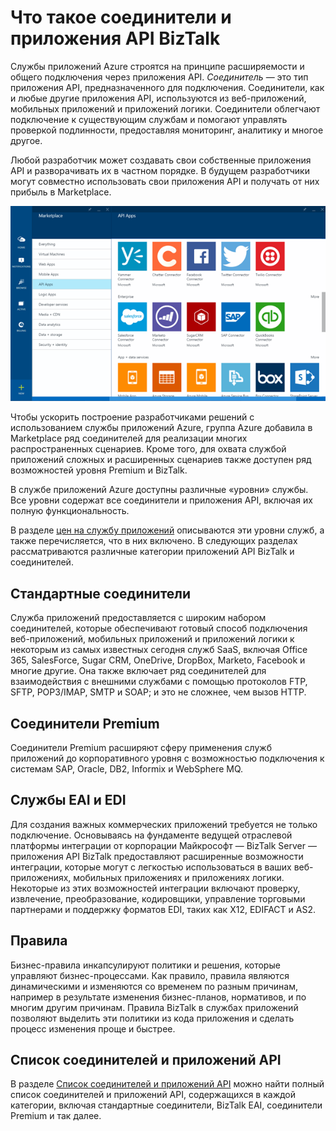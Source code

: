 <properties 
	pageTitle="Что такое соединители и приложения API BizTalk"
	description="Сведения о приложениях API, соединителях и приложениях API BizTalk"
	services="app-service\logic"
	documentationCenter=""
	authors="MandiOhlinger"
	manager="dwrede"
	editor=""/>

<tags 
	ms.service="app-service-logic"
	ms.workload="integration"
	ms.tgt_pltfrm="na"
	ms.devlang="na"
	ms.topic="article"
	ms.date="06/16/2015"
	ms.author="mandia"/>

# Что такое соединители и приложения API BizTalk

Службы приложений Azure строятся на принципе расширяемости и общего подключения через приложения API. *Соединитель* — это тип приложения API, предназначенного для подключения. Соединители, как и любые другие приложения API, используются из веб-приложений, мобильных приложений и приложений логики. Соединители облегчают подключение к существующим службам и помогают управлять проверкой подлинности, предоставляя мониторинг, аналитику и многое другое.

Любой разработчик может создавать свои собственные приложения API и разворачивать их в частном порядке. В будущем разработчики могут совместно использовать свои приложения API и получать от них прибыль в Marketplace.

![Приложения API в Marketplace](./media/app-service-logic-what-are-biztalk-api-apps/Marketplace.png)

Чтобы ускорить построение разработчиками решений с использованием службы приложений Azure, группа Azure добавила в Marketplace ряд соединителей для реализации многих распространенных сценариев. Кроме того, для охвата службой приложений сложных и расширенных сценариев также доступен ряд возможностей уровня Premium и BizTalk.

В службе приложений Azure доступны различные «уровни» службы. Все уровни содержат все соединители и приложения API, включая их полную функциональность.

В разделе [цен на службу приложений](http://azure.microsoft.com/pricing/details/app-service/) описываются эти уровни служб, а также перечисляется, что в них включено. В следующих разделах рассматриваются различные категории приложений API BizTalk и соединителей.


## Стандартные соединители
Служба приложений предоставляется с широким набором соединителей, которые обеспечивают готовый способ подключения веб-приложений, мобильных приложений и приложений логики к некоторым из самых известных сегодня служб SaaS, включая Office 365, SalesForce, Sugar CRM, OneDrive, DropBox, Marketo, Facebook и многие другие. Она также включает ряд соединителей для взаимодействия с внешними службами с помощью протоколов FTP, SFTP, POP3/IMAP, SMTP и SOAP; и это не сложнее, чем вызов HTTP.

## Соединители Premium 
Соединители Premium расширяют сферу применения служб приложений до корпоративного уровня с возможностью подключения к системам SAP, Oracle, DB2, Informix и WebSphere MQ.

## Службы EAI и EDI
Для создания важных коммерческих приложений требуется не только подключение. Основываясь на фундаменте ведущей отраслевой платформы интеграции от корпорации Майкрософт — BizTalk Server — приложения API BizTalk предоставляют расширенные возможности интеграции, которые могут с легкостью использоваться в ваших веб-приложениях, мобильных приложениях и приложениях логики. Некоторые из этих возможностей интеграции включают проверку, извлечение, преобразование, кодировщики, управление торговыми партнерами и поддержку форматов EDI, таких как X12, EDIFACT и AS2.

## Правила
Бизнес-правила инкапсулируют политики и решения, которые управляют бизнес-процессами. Как правило, правила являются динамическими и изменяются со временем по разным причинам, например в результате изменения бизнес-планов, нормативов, и по многим другим причинам. Правила BizTalk в службах приложений позволяют выделить эти политики из кода приложения и сделать процесс изменения проще и быстрее.


## Список соединителей и приложений API
В разделе [Список соединителей и приложений API](app-service-logic-connectors-list.md) можно найти полный список соединителей и приложений API, содержащихся в каждой категории, включая стандартные соединители, BizTalk EAI, соединители Premium и так далее.
 

<!---HONumber=September15_HO1-->